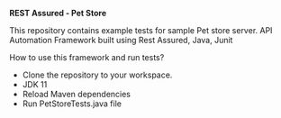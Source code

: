 **REST Assured - Pet Store**

This repository contains example tests for sample Pet store server. API Automation Framework built using Rest Assured, Java, Junit

How to use this framework and run tests?
- Clone the repository to your workspace.
- JDK 11
- Reload Maven dependencies 
- Run PetStoreTests.java file




